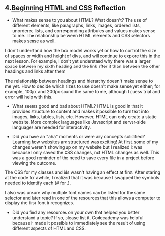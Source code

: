 ## 4.[Beginning HTML and CSS](4_beginning_HTML_CSS/readme.mc) Reflection

* What makes sense to you about HTML? What doesn't? 
The use of different elements, like paragraphs, links, images, ordered lists, unordered lists, and corresponding attributes and values makes sense to me. The relationship between HTML elements and CSS selectors makes sense as well. 

I don't understand how the box model works yet or how to control the size of spaces or width and height of divs, and will continue to explore this in the next lesson. For example, I don't yet understand why there was a larger space between my sixth heading and the link after it than between the other headings and links after them. 

The relationship between headings and hierarchy doesn't make sense to me yet. How to decide which sizes to use doesn't make sense yet either; for example, 100px and 200px sound the same to me, although I guess trial and error will help with this.



* What seems good and bad about HTML?
HTML is good in that it provides structure to content and makes it possible to turn text into images, links, tables, lists, etc. However, HTML can only create a static website. More complex languages like Javascript and server-side languages are needed for interactivity.



* Did you have an "aha" moments or were any concepts solidified?
Learning how websites are structured was exciting! At first, some of my changes weren't showing up on my website but I realized it was because I only saved the CSS changes, not HTML changes as well. This was a good reminder of the need to save every file in a project before viewing the outcome.

The CSS for my classes and ids wasn't having an effect at first. After staring at the code for awhile, I realized that it was because I swapped the symbols needed to identify each (# for .). 

I also was unsure why multiple font names can be listed for the same selector and later read in one of the resources that this allows a computer to display the first font it recognizes.



* Did you find any resources on your own that helped you better understand a topic? If so, please list it.
Codecademy was helpful because it made it possible to immediately see the result of using different aspects of HTML and CSS. 